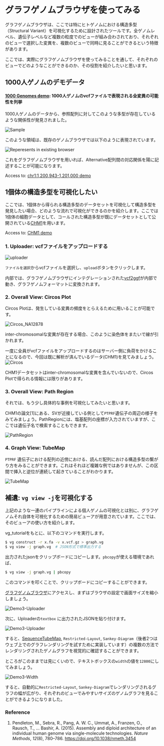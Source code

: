 # グラフゲノムブラウザを使ってみる

グラフゲノムブラウザは、ここでは特にヒトゲノムにおける構造多型（Structural Variant）を可視化するために設計されたツールです。全ゲノムレベル、遺伝子レベルなど複数の粒度でのビューが組み合わされており、それぞれのビューで選択した変異を、複数のビューで同時に見ることができるという特徴があります。

ここでは、実際にグラフゲノムブラウザを使ってみることを通して、それぞれのビューでどのようなことができるのか、その役割を紹介したいと思います。

## 1000人ゲノムのデモデータ

#### [1000 Genomes demo](http://graphgenome.tk/demo):  1000人ゲノムのvcfファイルで表現される全変異の可能性を列挙

1000人ゲノムのデータから、参照配列に対してこのような多型が存在しているような関係性が発見されました。

![Sample](./sample.png)

このような領域は、既存のゲノムブラウザでは以下のように表現されています。

![Reperesents in existing browser](./slide/slide.002.jpeg)

これをグラフゲノムブラウザを用いれば、Alternative配列間の対応関係を陽に記述することが可能になります。

Access to: [chr1:1,200,943-1,201,000 demo](http://graphgenome.tk/demo/?chr1:1,200,943-1,201,000)

## 1個体の構造多型を可視化したい







ここでは、1個体から得られる構造多型のデータセットを可視化して構造多型を発見したい場合、どのような流れで可視化ができるのかを紹介します。ここでは1倍体の細胞データとして、コールされた構造多型が既にデータセットとして公開されている[CHM1](http://eichlerlab.gs.washington.edu/publications/chm1-structural-variation/)を用います。

Access to: [CHM1 demo](http://graphgenome.tk/demo2/)

### 1. Uploader: vcfファイルをアップロードする 

![uploader](./Uploader.png)

`ファイルを選択`からvcfファイルを選択し、`upload`ボタンをクリックします。

内部では、グラフゲノムブラウザにインテグレーションされた[vcf2ggf](https://github.com/harazono/vcf2ggf)が内部で動き、グラフゲノムフォーマットに変換されます。



### 2. Overall View: Circos Plot

Circos Plotは、発生している変異の頻度をとらえるために用いることが可能です。

![Circos_NA12878](./Circos_NA12878.png)

inter-chromosomalな変異が存在する場合、このように染色体をまたいで線が引かれます。



一度に全員がvcfファイルをアップロードするのはサーバー側に負荷をかけることになるので、今回は既に解析が済んでいるデータ(CHM1)を見てみましょう。
![Circos](./Circos.png)

CHM1データセットはinter-chromosomalな変異を含んでいないので、Circos Plotで得られる情報には限りがあります。

### 3. Overall View: Path Region

それでは、もう少し具体的な事例を可視化してみたいと思います。

CHM1の論文[1]にある、SVが近接している例として`PTPRF`遺伝子の周辺の様子をみてみましょう。PathRegionには、塩基配列の座標が入力されていますが、ここでは遺伝子名で検索することもできます。

![PathRegion](./PathRegion.png)

### 4. Graph View: TubeMap

`PTPRF` 遺伝子における配列の近傍における、読んだ配列における構造多型の繋がり方をみることができます。これはそれほど複雑な例ではありませんが、この区間で挿入と逆位が連続して起きていることがわかります。

![TubeMap](./TubeMap.png)

## 補遺: `vg view -j`を可視化する

上記のような一連のパイプラインによる個人ゲノムの可視化とは別に、グラフゲノムそれ自体を可視化するための簡易ビューアが用意されています。ここでは、そのビューアの使い方を紹介します。

vg_tutorialをもとに、以下のコマンドを実行します。

```bash
$ vg construct -r x.fa -v x.vcf.gz > graph.vg
$ vg view -j graph.vg  # JSON形式で標準出力する
```

出力されたjsonをクリップボードにコピーします。`pbcopy`が使える環境であれば、

```bash
$ vg view -j graph.vg | pbcopy
```

このコマンドを叩くことで、クリップボードにコピーすることができます。



[グラフゲノムブラウザ](http://viewer.momig.tokyo/demo3/)にアクセスし、まずはブラウザの設定で画面サイズを縮小しましょう。

![Demo3-Uploader](./Zoom.png)



次に、Uploaderの`textbox` に出力されたJSONを貼り付けます。

![Demo3-Uploader](./Demo3.png)

すると、[SequenceTubeMap](https://github.com/vgteam/sequenceTubeMap), `Restricted-Layout`, `Sankey-Diagram`（後者2つはウェブ上でのグラフレンダリングを試すために実装しています）の複数の方法でレンダリングされたゲノムグラフを視覚的に確認することができます。

ところがこのままでは見にくいので、テキストボックスの`width`の値を`12800`にしてみましょう。

![Demo3-Width](./Width.png)

すると、自動的に`Restricted-Layout`, `Sankey-Diagram`でレンダリングされるグラフの幅が広がり、それぞれのビューでみやすいサイズのゲノムグラフを見ることができるようになりました。



### Reference

1. Pendleton, M., Sebra, R., Pang, A. W. C., Ummat, A., Franzen, O., Rausch, T., … Bashir, A. (2015). Assembly and diploid architecture of an individual human genome via single-molecule technologies. *Nature Methods*, *12*(8), 780–786. https://doi.org/10.1038/nmeth.3454
